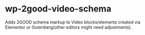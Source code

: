 # wp-2good-video-schema
Adds 2GOOD schema markup to Video blocks/elements created via Elementor or Gutenberg(other editors might need adjustments).
